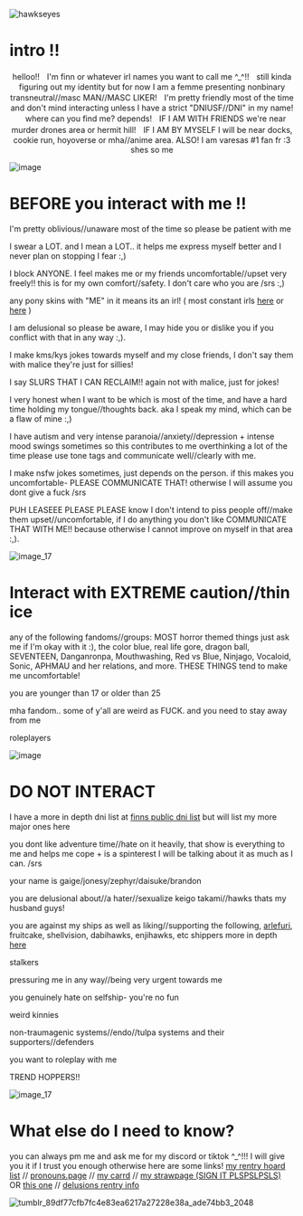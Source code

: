 
![hawkseyes](https://github.com/user-attachments/assets/d39dd918-074c-49db-b106-5c1e1fc86f2b)
# intro !! 
<p align="center">
helloo!!ㅤI'm finn or whatever irl names you want to call me ^_^!!ㅤstill kinda figuring out my identity but for now I am a femme presenting nonbinary transneutral//masc MAN//MASC LIKER!ㅤI'm pretty friendly most of the time and don't mind interacting unless I have a strict "DNIUSF//DNI" in my name!ㅤwhere can you find me? depends!ㅤIF I AM WITH FRIENDS we're near murder drones area or hermit hill!ㅤIF I AM BY MYSELF I will be near docks, cookie run, hoyoverse or mha//anime area. ALSO! I am varesas #1 fan fr :3 shes so me
</p>

![image](https://github.com/user-attachments/assets/53ae078a-3d1c-4198-9a95-77b875aa019f)

# BEFORE you interact with me !!

I'm pretty oblivious//unaware most of the time so please be patient with me

I swear a LOT. and I mean a LOT.. it helps me express myself better and I never plan on stopping I fear :,)

I block ANYONE. I feel makes me or my friends uncomfortable//upset very freely!! this is for my own comfort//safety. I don't care who you are /srs :,)

any pony skins with "ME" in it means its an irl! ( most constant irls [here](https://pronouns.cc/@finnmertens) or [here](https://rentry.co/varesasirls) )

I am delusional so please be aware, I may hide you or dislike you if you conflict with that in any way :,).

I make kms/kys jokes towards myself and my close friends, I don't say them with malice they're just for sillies!

I say SLURS THAT I CAN RECLAIM!! again not with malice, just for jokes!

I very honest when I want to be which is most of the time, and have a hard time holding my tongue//thoughts back. aka I speak my mind, which can be a flaw of mine :,)

I have autism and very intense paranoia//anxiety//depression + intense mood swings sometimes so this contributes to me overthinking a lot of the time please use tone tags and communicate well//clearly with me.

I make nsfw jokes sometimes, just depends on the person. if this makes you uncomfortable- PLEASE COMMUNICATE THAT! otherwise I will assume you dont give a fuck /srs

PUH LEASEEE PLEASE PLEASE know I don't intend to piss people off//make them upset//uncomfortable, if I do anything you don't like COMMUNICATE THAT WITH ME!! because otherwise I cannot improve on myself in that area :,).

![image_17](https://github.com/user-attachments/assets/b169d357-da83-4c19-a1a6-6167cc89501a)

# Interact with EXTREME caution//thin ice

any of the following fandoms//groups: MOST horror themed things just ask me if I'm okay with it :), the color blue, real life gore, dragon ball, SEVENTEEN, Danganronpa, Mouthwashing, Red vs Blue, Ninjago, Vocaloid, Sonic, APHMAU and her relations, and more. THESE THINGS tend to make me uncomfortable!

you are younger than 17 or older than 25

mha fandom.. some of y'all are weird as FUCK. and you need to stay away from me

roleplayers

![image](https://github.com/user-attachments/assets/53ae078a-3d1c-4198-9a95-77b875aa019f)

# DO NOT INTERACT

I have a more in depth dni list at
[finns public dni list](https://rentry.co/columbinazdni)
but will list my more major ones here

you dont like adventure time//hate on it heavily, that show is everything to me and helps me cope + is a spinterest I will be talking about it as much as I can. /srs

your name is gaige/jonesy/zephyr/daisuke/brandon

you are delusional about//a hater//sexualize keigo takami//hawks thats my husband guys!

you are against my ships as well as liking//supporting the following, [arlefuri](https://rentry.co/WhyArlefuriIsNasty), fruitcake, shellvision, dabihawks, enjihawks, etc shippers more in depth
[here](https://rentry.co/varesasships)

stalkers

pressuring me in any way//being very urgent towards me

you genuinely hate on selfship- you're no fun

weird kinnies

non-traumagenic systems//endo//tulpa systems and their supporters//defenders

you want to roleplay with me

TREND HOPPERS!!

![image_17](https://github.com/user-attachments/assets/b169d357-da83-4c19-a1a6-6167cc89501a)

# What else do I need to know?

you can always pm me and ask me for my discord or tiktok ^_^!!! I will give you it if I trust you enough otherwise here are some links!
[my rentry hoard list](https://rentry.co/rentryhoardlisty) // [pronouns.page](https://en.pronouns.page/@mascaraluctatori) // [my carrd](https://vividnotions.carrd.co/#) // [my strawpage (SIGN IT PLSPSLPSLS)](https://mascaraluctatori.straw.page/) OR [this one](https://lingbo.straw.page/) // [delusions rentry info](https://rentry.co/varesasinfo)

![tumblr_89df77cfb7fc4e83ea6217a27228e38a_ade74bb3_2048](https://github.com/user-attachments/assets/da0e3077-26e7-47ca-9204-adf214ded0ac)
